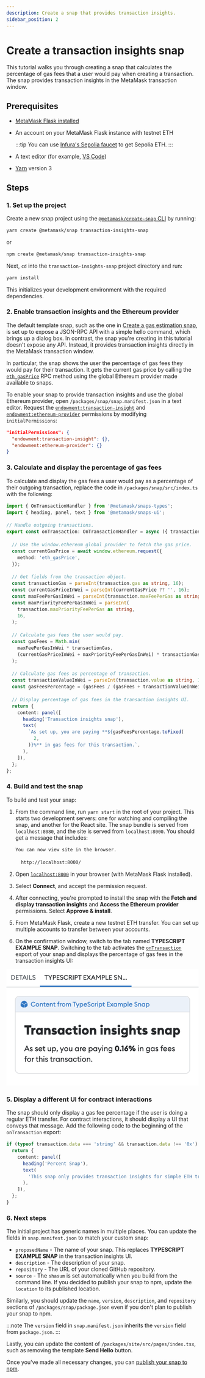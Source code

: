 ```yaml
---
description: Create a snap that provides transaction insights.
sidebar_position: 2
---
```


# Create a transaction insights snap

This tutorial walks you through creating a snap that calculates the percentage of gas fees that
a user would pay when creating a transaction.
The snap provides transaction insights in the MetaMask transaction window.

## Prerequisites

- [MetaMask Flask installed](../get-started/install-flask.md)

- An account on your MetaMask Flask instance with testnet ETH

  :::tip
  You can use [Infura's Sepolia faucet](https://www.infura.io/faucet) to get Sepolia ETH.
  :::

- A text editor (for example, [VS Code](https://code.visualstudio.com/))

- [Yarn](https://yarnpkg.com/) version 3

## Steps

### 1. Set up the project

Create a new snap project using the [`@metamask/create-snap` CLI](https://github.com/MetaMask/snaps/tree/main/packages/create-snap) by running:

```bash
yarn create @metamask/snap transaction-insights-snap
```

or

```bash
npm create @metamask/snap transaction-insights-snap
```

Next, `cd` into the `transaction-insights-snap` project directory and run:

```bash
yarn install
```

This initializes your development environment with the required dependencies.

### 2. Enable transaction insights and the Ethereum provider

The default template snap, such as the one in [Create a gas estimation snap](./gas-estimation.md#5-build-and-test-the-snap), is set up to expose a JSON-RPC API with a simple hello command, which brings up a
dialog box.
In contrast, the snap you're creating in this tutorial doesn't expose any API.
Instead, it provides transaction insights directly in the MetaMask transaction window.

In particular, the snap shows the user the percentage of gas fees they would pay for their transaction.
It gets the current gas price by calling the
[`eth_gasPrice`](/wallet/reference/eth_gasPrice) RPC
method using the global Ethereum provider made available to snaps.

To enable your snap to provide transaction insights and use the global Ethereum provider, open
`/packages/snap/snap.manifest.json` in a text editor.
Request the
[`endowment:transaction-insight`](../reference/permissions.md#endowmenttransaction-insight) and
[`endowment:ethereum-provider`](../reference/permissions.md#endowmentethereum-provider)
permissions by modifying `initialPermissions`:

```json title="snap.manifest.json"
"initialPermissions": {
  "endowment:transaction-insight": {},
  "endowment:ethereum-provider": {}
}
```

### 3. Calculate and display the percentage of gas fees

To calculate and display the gas fees a user would pay as a percentage of their outgoing transaction,
replace the code in `/packages/snap/src/index.ts` with the following:

```typescript title="index.ts"
import { OnTransactionHandler } from '@metamask/snaps-types';
import { heading, panel, text } from '@metamask/snaps-ui';

// Handle outgoing transactions.
export const onTransaction: OnTransactionHandler = async ({ transaction }) => {

  // Use the window.ethereum global provider to fetch the gas price.
  const currentGasPrice = await window.ethereum.request({
    method: 'eth_gasPrice',
  });

  // Get fields from the transaction object.
  const transactionGas = parseInt(transaction.gas as string, 16);
  const currentGasPriceInWei = parseInt(currentGasPrice ?? '', 16);
  const maxFeePerGasInWei = parseInt(transaction.maxFeePerGas as string, 16);
  const maxPriorityFeePerGasInWei = parseInt(
    transaction.maxPriorityFeePerGas as string,
    16,
  );

  // Calculate gas fees the user would pay.
  const gasFees = Math.min(
    maxFeePerGasInWei * transactionGas,
    (currentGasPriceInWei + maxPriorityFeePerGasInWei) * transactionGas,
  );

  // Calculate gas fees as percentage of transaction.
  const transactionValueInWei = parseInt(transaction.value as string, 16);
  const gasFeesPercentage = (gasFees / (gasFees + transactionValueInWei)) * 100;

  // Display percentage of gas fees in the transaction insights UI.
  return {
    content: panel([
      heading('Transaction insights snap'),
      text(
        `As set up, you are paying **${gasFeesPercentage.toFixed(
          2,
        )}%** in gas fees for this transaction.`,
      ),
    ]),
  };
};
```

### 4. Build and test the snap

To build and test your snap:

1. From the command line, run `yarn start` in the root of your project.
    This starts two development servers: one for watching and compiling the snap, and another for the
    React site.
    The snap bundle is served from `localhost:8080`, and the site is served from `localhost:8000`.
    You should get a message that includes:

    ```bash
    You can now view site in the browser.

      http://localhost:8000/
    ```

2. Open [`localhost:8000`](http://localhost:8000) in your browser (with MetaMask Flask installed).

3. Select **Connect**, and accept the permission request.

4. After connecting, you're prompted to install the snap with the **Fetch and display transaction
    insights** and **Access the Ethereum provider** permissions.
    Select **Approve & install**.

5. From MetaMask Flask, create a new testnet ETH transfer.
    You can set up multiple accounts to transfer between your accounts.

6. On the confirmation window, switch to the tab named **TYPESCRIPT EXAMPLE SNAP**.
    Switching to the tab activates the [`onTransaction`](../reference/exports.md#ontransaction)
    export of your snap and displays the percentage of gas fees in the transaction insights UI:

<p align="center">

![Transaction insights UI](../assets/transaction-insights.png)

</p>

### 5. Display a different UI for contract interactions

The snap should only display a gas fee percentage if the user is doing a regular ETH transfer.
For contract interactions, it should display a UI that conveys that message.
Add the following code to the beginning of the `onTransaction` export:

```typescript
if (typeof transaction.data === 'string' && transaction.data !== '0x') {
  return {
    content: panel([
      heading('Percent Snap'),
      text(
        'This snap only provides transaction insights for simple ETH transfers.',
      ),
    ]),
  };
}
```

### 6. Next steps

The initial project has generic names in multiple places.
You can update the fields in `snap.manifest.json` to match your custom snap:

- `proposedName` - The name of your snap.
  This replaces **TYPESCRIPT EXAMPLE SNAP** in the transaction insights UI.
- `description` - The description of your snap.
- `repository` - The URL of your cloned GitHub repository.
- `source` - The `shasum` is set automatically when you build from the command line.
  If you decided to publish your snap to npm, update the `location` to its published location.

Similarly, you should update the `name`, `version`, `description`, and `repository` sections of
`/packages/snap/package.json` even if you don't plan to publish your snap to npm.

:::note
The `version` field in `snap.manifest.json` inherits the `version` field from `package.json`.
:::

Lastly, you can update the content of `/packages/site/src/pages/index.tsx`, such as removing the
template **Send Hello** button.

Once you've made all necessary changes, you can
[publish your snap to npm](../how-to/develop-a-snap.md#publish-your-snap).
